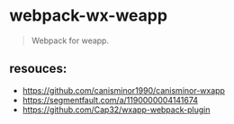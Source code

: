 # webpack-wx-weapp
> Webpack for weapp.


## resouces:
+ https://github.com/canisminor1990/canisminor-wxapp
+ https://segmentfault.com/a/1190000004141674
+ https://github.com/Cap32/wxapp-webpack-plugin
